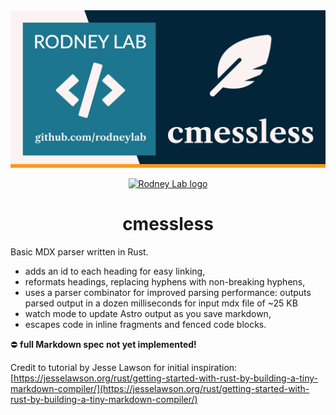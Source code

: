 <img src="./images/rodneylab-github-cmessless.png" alt="Rodney Lab c mess less Github banner">

<p align="center">
  <a aria-label="Open Rodney Lab site" href="https://rodneylab.com" rel="nofollow noopener noreferrer">
    <img alt="Rodney Lab logo" src="https://rodneylab.com/assets/icon.png" width="60" />
  </a>
</p>
<h1 align="center">
  cmessless
</h1>

Basic MDX parser written in Rust.

- adds an id to each heading for easy linking,
- reformats headings, replacing hyphens with non-breaking hyphens,
- uses a parser combinator for improved parsing performance: outputs parsed
  output in a dozen milliseconds for input mdx file of ~25 KB
- watch mode to update Astro output as you save markdown,
- escapes code in inline fragments and fenced code blocks.

⛔️ **full Markdown spec not yet implemented!**

Credit to tutorial by Jesse Lawson for initial inspiration:
[https://jesselawson.org/rust/getting-started-with-rust-by-building-a-tiny-markdown-compiler/](https://jesselawson.org/rust/getting-started-with-rust-by-building-a-tiny-markdown-compiler/)
